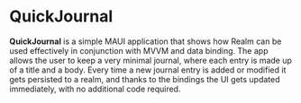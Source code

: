 # QuickJournal

**QuickJournal** is a simple MAUI application that shows how Realm can be used effectively in conjunction with MVVM and data binding.
The app allows the user to keep a very minimal journal, where each entry is made up of a title and a body. Every time a new journal entry is added or modified it gets persisted to a realm, and thanks to the bindings the UI gets updated immediately, with no additional code required. 